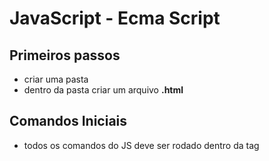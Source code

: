 # JavaScript - Ecma Script

## Primeiros passos

- criar uma pasta
- dentro da pasta criar um arquivo **.html**

## Comandos Iniciais

- todos os comandos do JS deve ser rodado dentro da tag **<script>**
- a tag **<script>** deve ficar dentro da tag **<body>**
- JS não mais exige **';'** no final para fechar o comando  
  
- abrir uma janela de alerta:

```jsx
window.alert('mensagem')
```

- abrir uma janela de confirmação:

```jsx
window.confirm('mensagem')
```

- abrir uma janela de input:

```jsx
window.prompt('Qual é seu nome?')
```

